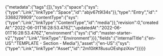 {"metadata":{"tags":[]},"sys":{"space":{"sys":{"type":"Link","linkType":"Space","id":"abjv67t9l34s"}},"type":"Entry","id":"3368279909","contentType":{"sys":{"type":"Link","linkType":"ContentType","id":"media"}},"revision":0,"createdAt":"2022-06-01T16:28:53.476Z","updatedAt":"2022-06-01T16:28:53.476Z","environment":{"sys":{"id":"master-starter-v2","type":"Link","linkType":"Environment"}}},"fields":{"internalTitle":{"en-US":"TEMPLATE - Section - Media"},"asset":{"en-US":{"sys":{"type":"Link","linkType":"Asset","id":"2m10itKf8usuOEshpziXov"}}}}}